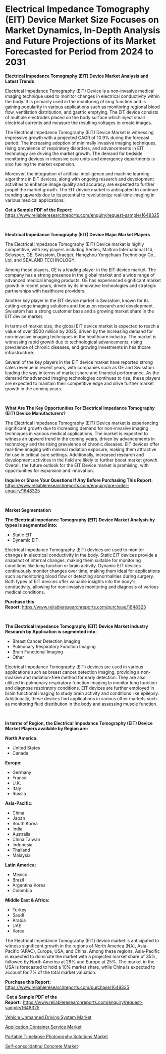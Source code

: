 <p><h1>Electrical Impedance Tomography (EIT) Device Market Size Focuses on Market Dynamics, In-Depth Analysis and Future Projections of its Market Forecasted for Period from 2024 to 2031</h1></p><p><strong>Electrical Impedance Tomography (EIT) Device Market Analysis and Latest Trends</strong></p>
<p><p>Electrical Impedance Tomography (EIT) Device is a non-invasive medical imaging technique used to monitor changes in electrical conductivity within the body. It is primarily used in the monitoring of lung function and is gaining popularity in various applications such as monitoring regional blood flow, ventilation distribution, and gastric emptying. The EIT device consists of multiple electrodes placed on the body surface which inject small electrical currents and measure the resulting voltages to create images.</p><p>The Electrical Impedance Tomography (EIT) Device Market is witnessing impressive growth with a projected CAGR of 10.9% during the forecast period. The increasing adoption of minimally invasive imaging techniques, rising prevalence of respiratory disorders, and advancements in EIT technology are driving the market growth. The demand for bedside monitoring devices in intensive care units and emergency departments is also fueling the market expansion.</p><p>Moreover, the integration of artificial intelligence and machine learning algorithms in EIT devices, along with ongoing research and development activities to enhance image quality and accuracy, are expected to further propel the market growth. The EIT device market is anticipated to continue trending upwards due to its potential to revolutionize real-time imaging in various medical applications.</p></p>
<p><strong>Get a Sample PDF of the Report:&nbsp;</strong> <a href="https://www.reliableresearchreports.com/enquiry/request-sample/1648325">https://www.reliableresearchreports.com/enquiry/request-sample/1648325</a></p>
<p>&nbsp;</p>
<p><strong>Electrical Impedance Tomography (EIT) Device Major Market Players</strong></p>
<p><p>The Electrical Impedance Tomography (EIT) Device market is highly competitive, with key players including Sentec, Maltron International Ltd, Sciospec, GE, Swisstom, Draeger, Hangzhou Yongchuan Technology Co., Ltd, and SEALAND TECHNOLOGY.</p><p>Among these players, GE is a leading player in the EIT device market. The company has a strong presence in the global market and a wide range of advanced medical imaging products. GE has experienced significant market growth in recent years, driven by its innovative technologies and strategic partnerships with healthcare providers.</p><p>Another key player in the EIT device market is Swisstom, known for its cutting-edge imaging solutions and focus on research and development. Swisstom has a strong customer base and a growing market share in the EIT device market.</p><p>In terms of market size, the global EIT device market is expected to reach a value of over $500 million by 2025, driven by the increasing demand for non-invasive imaging techniques in the healthcare industry. The market is witnessing rapid growth due to technological advancements, rising prevalence of chronic diseases, and growing investments in healthcare infrastructure.</p><p>Several of the key players in the EIT device market have reported strong sales revenue in recent years, with companies such as GE and Swisstom leading the way in terms of market share and financial performance. As the demand for advanced imaging technologies continues to rise, these players are expected to maintain their competitive edge and drive further market growth in the coming years.</p></p>
<p>&nbsp;</p>
<p><strong>What Are The Key Opportunities For Electrical Impedance Tomography (EIT) Device Manufacturers?</strong></p>
<p><p>The Electrical Impedance Tomography (EIT) Device market is experiencing significant growth due to increasing demand for non-invasive imaging techniques in various medical applications. The market is expected to witness an upward trend in the coming years, driven by advancements in technology and the rising prevalence of chronic diseases. EIT devices offer real-time imaging with minimal radiation exposure, making them attractive for use in critical care settings. Additionally, increased research and development activities in the field are likely to further boost market growth. Overall, the future outlook for the EIT Device market is promising, with opportunities for expansion and innovation.</p></p>
<p><strong>Inquire or Share Your Questions If Any Before Purchasing This Report:</strong> <a href="https://www.reliableresearchreports.com/enquiry/pre-order-enquiry/1648325">https://www.reliableresearchreports.com/enquiry/pre-order-enquiry/1648325</a></p>
<p>&nbsp;</p>
<p><strong>Market Segmentation</strong></p>
<p><strong>The Electrical Impedance Tomography (EIT) Device Market Analysis by types is segmented into:</strong></p>
<p><ul><li>Static EIT</li><li>Dynamic EIT</li></ul></p>
<p><p>Electrical Impedance Tomography (EIT) devices are used to monitor changes in electrical conductivity in the body. Static EIT devices provide a snapshot of internal changes, making them suitable for monitoring conditions like lung function or brain activity. Dynamic EIT devices continuously monitor changes over time, making them ideal for applications such as monitoring blood flow or detecting abnormalities during surgery. Both types of EIT devices offer valuable insights into the body's conductivity, allowing for non-invasive monitoring and diagnosis of various medical conditions.</p></p>
<p><strong>Purchase this Report:&nbsp;</strong><a href="https://www.reliableresearchreports.com/purchase/1648325">https://www.reliableresearchreports.com/purchase/1648325</a></p>
<p>&nbsp;</p>
<p><strong>The Electrical Impedance Tomography (EIT) Device Market Industry Research by Application is segmented into:</strong></p>
<p><ul><li>Breast Cancer Detection Imaging</li><li>Pulmonary Respiratory Function Imaging</li><li>Brain Functional Imaging</li><li>Other</li></ul></p>
<p><p>Electrical Impedance Tomography (EIT) devices are used in various applications such as breast cancer detection imaging, providing a non-invasive and radiation-free method for early detection. They are also utilized in pulmonary respiratory function imaging to monitor lung function and diagnose respiratory conditions. EIT devices are further employed in brain functional imaging to study brain activity and conditions like epilepsy. Additionally, these devices find applications in various other markets such as monitoring fluid distribution in the body and assessing muscle function.</p></p>
<p>&nbsp;</p>
<p><strong>In terms of Region, the Electrical Impedance Tomography (EIT) Device Market Players available by Region are:</strong></p>
<p>
    <p> <strong> North America: </strong>
        <ul>
            <li>United States</li>
            <li>Canada</li>
        </ul>
        </p> 
    <p> <strong> Europe: </strong>
        <ul>
            <li>Germany</li>
            <li>France</li>
            <li>U.K.</li>
            <li>Italy</li>
            <li>Russia</li>
        </ul>
        </p> 
    <p> <strong> Asia-Pacific: </strong>
        <ul>
            <li>China</li>
            <li>Japan</li>
            <li>South Korea</li>
            <li>India</li>
            <li>Australia</li>
            <li>China Taiwan</li>
            <li>Indonesia</li>
            <li>Thailand</li>
            <li>Malaysia</li>
        </ul>
        </p> 
    <p> <strong> Latin America: </strong>
        <ul>
            <li>Mexico</li>
            <li>Brazil</li>
            <li>Argentina Korea</li>
            <li>Colombia</li>
        </ul>
        </p> 
    <p> <strong> Middle East & Africa: </strong>
        <ul>
            <li>Turkey</li>
            <li>Saudi</li>
            <li>Arabia</li>
            <li>UAE</li>
            <li>Korea</li>
        </ul>
    </p>
    </p>
<p><p>The Electrical Impedance Tomography (EIT) device market is anticipated to witness significant growth in the regions of North America (NA), Asia-Pacific (APAC), Europe, USA, and China. Among these regions, Asia-Pacific is expected to dominate the market with a projected market share of 35%, followed by North America at 28% and Europe at 25%. The market in the USA is forecasted to hold a 10% market share, while China is expected to account for 7% of the total market valuation.</p></p>
<p><strong>Purchase this Report: </strong><a href="https://www.reliableresearchreports.com/purchase/1648325">https://www.reliableresearchreports.com/purchase/1648325</a></p>
<p>&nbsp;<strong>Get a Sample PDF of the Report:&nbsp;&nbsp;</strong><a href="https://www.reliableresearchreports.com/enquiry/request-sample/1648325">https://www.reliableresearchreports.com/enquiry/request-sample/1648325</a></p>
<p><strong></strong></p>
<p><p><a href="https://medium.com/@ameliahaley64/vehicle-unmanned-driving-system-market-trends-forecast-and-competitive-analysis-to-2031-b60bb7be0c93">Vehicle Unmanned Driving System Market</a></p><p><a href="https://issuu.com/reportprime-2/docs/application-container-service-market-size-2030.ppt">Application Container Service Market</a></p><p><a href="https://medium.com/@ameliahaley64/portable-timelapse-photography-solutions-market-size-market-outlook-and-market-forecast-2024-to-ec994d4bb808">Portable Timelapse Photography Solutions Market</a></p><p><a href="https://issuu.com/reportprime-2/docs/self-consolidating-concrete-market-size-2030.pptx">Self-consolidating Concrete Market</a></p></p>